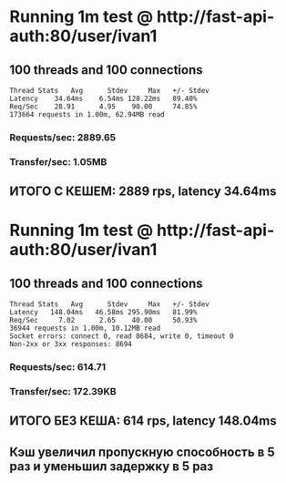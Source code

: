# Running 1m test @ http://fast-api-auth:80/user/ivan1
## 100 threads and 100 connections
    Thread Stats   Avg      Stdev     Max   +/- Stdev
    Latency    34.64ms    6.54ms 128.22ms   89.40%
    Req/Sec    28.91      4.95    90.00     74.85%
    173664 requests in 1.00m, 62.94MB read
### Requests/sec:   2889.65
### Transfer/sec:      1.05MB
## ИТОГО С КЕШЕМ: 2889 rps, latency 34.64ms


# Running 1m test @ http://fast-api-auth:80/user/ivan1
## 100 threads and 100 connections
    Thread Stats   Avg      Stdev     Max   +/- Stdev
    Latency   148.04ms   46.58ms 295.90ms   81.99%
    Req/Sec     7.02      2.65    40.00     50.93%
    36944 requests in 1.00m, 10.12MB read
    Socket errors: connect 0, read 8684, write 0, timeout 0
    Non-2xx or 3xx responses: 8694
### Requests/sec:    614.71
### Transfer/sec:    172.39KB
## ИТОГО БЕЗ КЕША: 614 rps, latency 148.04ms
## Кэш увеличил пропускную способность в 5 раз и уменьшил задержку в 5 раз